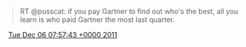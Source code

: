 > RT @pusscat: if you pay Gartner to find out who's the best, all you learn is who paid Gartner the most last quarter\.

<img src="../../media/tweet.ico" width="12" /> [Tue Dec 06 07:57:43 +0000 2011](https://twitter.com/DromerDenker/status/143962309600088064)